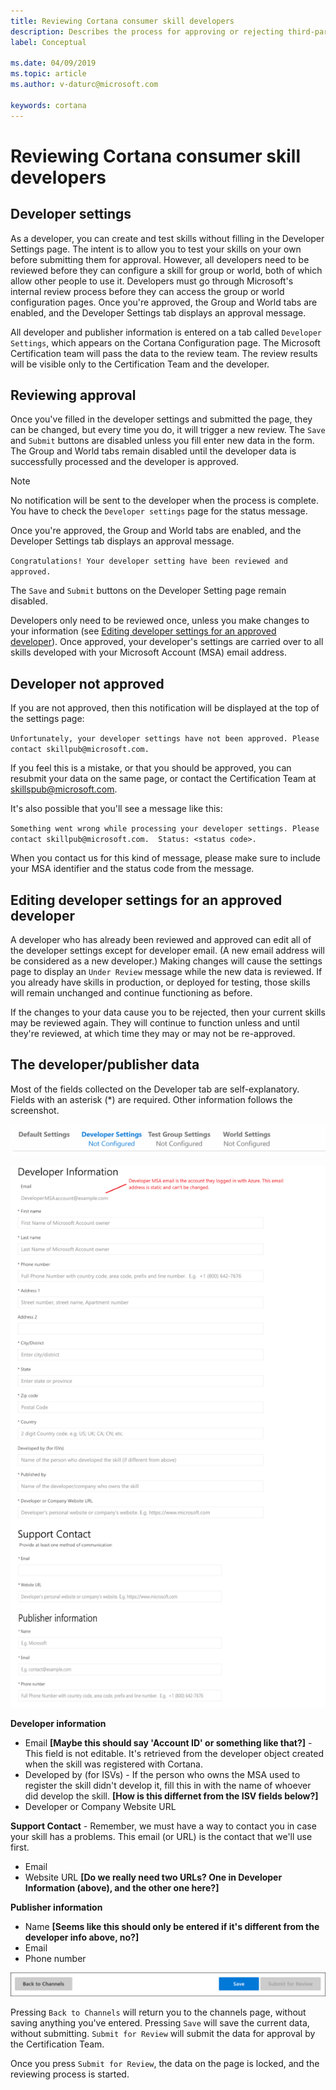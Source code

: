 ```yaml
---
title: Reviewing Cortana consumer skill developers
description: Describes the process for approving or rejecting third-party Cortana developers.
label: Conceptual

ms.date: 04/09/2019
ms.topic: article
ms.author: v-daturc@microsoft.com

keywords: cortana
---
```


# Reviewing Cortana consumer skill developers

## Developer settings

As a developer, you can create and test skills without filling in the Developer Settings page. The intent is to allow you to test your skills on your own before submitting them for approval. However, all developers need to be reviewed before they can configure a skill for group or world, both of which allow other people to use it. Developers must go through Microsoft's internal review process before they can access the group or world configuration pages. Once you're approved, the Group and World tabs are enabled, and the Developer Settings tab displays an approval message.

All developer and publisher information is entered on a tab called `Developer Settings`, which appears on the Cortana Configuration page. The Microsoft Certification team will pass the data to the review team. The review results will be visible only to the Certification Team and the developer.

## Reviewing approval

Once you've filled in the developer settings and submitted the page, they can be changed, but every time you do, it will trigger a new review. The `Save` and `Submit` buttons are disabled unless you fill enter new data in the form. The Group and World tabs remain disabled until the developer data is successfully processed and the developer is approved.

>[!NOTE]
>No notification will be sent to the developer when the process is complete. You have to check the `Developer settings` page for the status message.

Once you're approved, the Group and World tabs are enabled, and the Developer Settings tab displays an approval message. 

`Congratulations! Your developer setting have been reviewed and approved.`

The `Save` and `Submit` buttons on the Developer Setting page remain disabled.

Developers only need to be reviewed once, unless you make changes to your information (see [Editing developer settings for an approved developer](#editing-developer-settings-for-an-approved-developer)). Once approved, your developer's settings are carried over to all skills developed with your Microsoft Account (MSA) email address.

## Developer not approved

If you are not approved, then this notification will be displayed at the top of the settings page:

`Unfortunately, your developer settings have not been approved. Please contact skillpub@microsoft.com.`

If you feel this is a mistake, or that you should be approved, you can resubmit your data on the same page, or contact the Certification Team at skillspub@microsoft.com.

It's also possible that you'll see a message like this:

`Something went wrong while processing your developer settings. Please contact skillpub@microsoft.com.  Status: <status code>.`

When you contact us for this kind of message, please make sure to include your MSA identifier and the status code from the message.

## Editing developer settings for an approved developer

A developer who has already been reviewed and approved can edit all of the developer settings except for developer email. (A new email address will be considered as a new developer.) Making changes will cause the settings page to display an `Under Review` message while the new data is reviewed. If you already have skills in production, or deployed for testing, those skills will remain unchanged and continue functioning as before.

If the changes to your data cause you to be rejected, then your current skills may be reviewed again. They will continue to function unless and until they're reviewed, at which time they may or may not be re-approved.

## The developer/publisher data

Most of the fields collected on the Developer tab are self-explanatory. Fields with an asterisk (*) are required. Other information follows the screenshot.

![Page tabs](../media/images/vetting-buttons-02.png)

![Data entry fields](../media/images/vetting-dev-info.png)

**Developer information**

- Email **[Maybe this should say 'Account ID' or something like that?]** - This field is not editable. It's retrieved from the developer object created when the skill was registered with Cortana.
- Developed by (for ISVs) - If the person who owns the MSA used to register the skill didn't develop it, fill this in with the name of whoever did develop the skill. **[How is this differnet from the ISV fields below?]**
- Developer or Company Website URL

**Support Contact** - Remember, we must have a way to contact you in case your skill has a problems. This email (or URL) is the contact that we'll use first.

- Email
- Website URL **[Do we really need two URLs? One in Developer Information (above), and the other one here?]**

**Publisher information**

- Name **[Seems like this should only be entered if it's different from the developer info above, no?]**
- Email
- Phone number

<!--Hopefully, portions of this data can be pre-populated using data gleaned from the MSA Azure account -->

![Page buttons](../media/images/vetting-buttons-01.png)

Pressing `Back to Channels` will return you to the channels page, without saving anything you've entered. Pressing `Save` will save the current data, without submitting. `Submit for Review` will submit the data for approval by the Certification Team.

Once you press `Submit for Review`, the data on the page is locked, and the reviewing process is started.